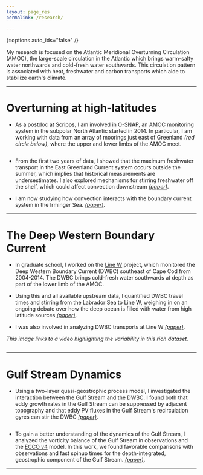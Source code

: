 ```yaml
---
layout: page_res
permalink: /research/

---
```

{::options auto_ids="false" /}

My research is focused on the Atlantic Meridional Overturning Circulation (AMOC), the large-scale circulation in the Atlantic which brings warm-salty water northwards and cold-fresh water southwards. This circulation pattern is associated with heat, freshwater and carbon transports which aide to stabilize earth's climate.

---

# Overturning at high-latitudes

* As a postdoc at Scripps, I am involved in [O-SNAP](http://www.o-snap.org/), an AMOC monitoring system in the subpolar North Atlantic started in 2014. In particular, I am working with data from an array of moorings just east of Greenland *(red circle below)*, where the upper and lower limbs of the AMOC meet.

<img src="{{ site.url }}{{ site.baseurl }}/images/osnapschem.png" alt="">

* From the first two years of data, I showed that the maximum freshwater transport in the East Greenland Current system occurs outside the summer, which implies that historical measurements are undersestimates. I also explored mechanisms for stirring freshwater off the shelf, which could affect convection downstream [*(paper)*](https://agupubs.onlinelibrary.wiley.com/doi/abs/10.1029/2018JC014511).

* I am now studying how convection interacts with the boundary current system in the Irminger Sea. [*(paper)*](https://agupubs.onlinelibrary.wiley.com/doi/full/10.1029/2019GL085989).

---

# The Deep Western Boundary Current

* In graduate school, I worked on the [Line W](http://www.whoi.edu/science/PO/linew/) project, which monitored the Deep Western Boundary Current (DWBC) southeast of Cape Cod from 2004-2014. The DWBC brings cold-fresh water southwards at depth as part of the lower limb of the AMOC.

* Using this and all available upstream data, I quantified DWBC travel times and stirring from the Labrador Sea to Line W, weighing in on an ongoing debate over how the deep ocean is filled with water from high latitude sources [*(paper)*](http://onlinelibrary.wiley.com/doi/10.1002/2017JC012921/full).

* I was also involved in analyzing DWBC transports at Line W [*(paper)*](http://onlinelibrary.wiley.com/doi/10.1002/2017JC012984/full).

*This image links to a video highlighting the variability in this rich dataset.*

[<img src="{{ site.url }}{{ site.baseurl }}/images/LWmovsnap.png" alt="" description="This image links to a video highlighting the large variability in this rich dataset.">](https://youtu.be/IJ0seo86qbs)

---

# Gulf Stream Dynamics

* Using a two-layer quasi-geostrophic process model, I investigated the interaction between the Gulf Stream and the DWBC. I found both that eddy growth rates in the Gulf Stream can be suppressed by adjacent topography and that eddy PV fluxes in the Gulf Stream's recirculation gyres can stir the DWBC [*(paper)*](https://journals.ametsoc.org/doi/abs/10.1175/JPO-D-17-0206.1?journalCode=phoc).

<img src="{{ site.url }}{{ site.baseurl }}/images/modschem.png" alt="">

* To gain a better understanding of the dynamics of the Gulf Stream, I analyzed the vorticity balance of the Gulf Stream in observations and the [ECCO v4](http://www.ecco-group.org/) model. In this work, we found favorable comparisons with observations and fast spinup times for the depth-integrated, geostrophic component of the Gulf Stream. [*(paper)*](https://journals.ametsoc.org/doi/abs/10.1175/JPO-D-19-0111.1).

---
